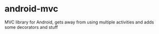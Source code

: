 android-mvc
===========

MVC library for Android, gets away from using multiple activities and adds some decorators and stuff